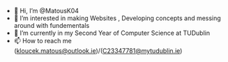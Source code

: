 - 👋 Hi, I’m @MatousK04
- 👀 I’m interested in making Websites , Developing concepts and messing around with fundementals
- 🌱 I’m currently in my Second Year of Computer Science at TUDublin
- 📫 How to reach me (kloucek.matous@outlook.ie)/(C23347781@mytudublin.ie)

<!---
MatousK04/MatousK04 is a ✨ special ✨ repository because its `README.md` (this file) appears on your GitHub profile.
You can click the Preview link to take a look at your changes.
--->
